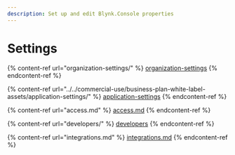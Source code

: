```yaml
---
description: Set up and edit Blynk.Console properties
---
```


# Settings

{% content-ref url="organization-settings/" %}
[organization-settings](organization-settings/)
{% endcontent-ref %}

{% content-ref url="../../commercial-use/business-plan-white-label-assets/application-settings/" %}
[application-settings](../../commercial-use/business-plan-white-label-assets/application-settings/)
{% endcontent-ref %}

{% content-ref url="access.md" %}
[access.md](access.md)
{% endcontent-ref %}

{% content-ref url="developers/" %}
[developers](developers/)
{% endcontent-ref %}

{% content-ref url="integrations.md" %}
[integrations.md](integrations.md)
{% endcontent-ref %}
